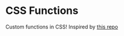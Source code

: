 # CSS Functions
Custom functions in CSS!
Inspired by [this repo](https://github.com/VSADX/css-functions)

